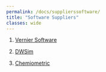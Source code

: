 ```yaml
---
permalink: /docs/supplierssoftware/
title: "Software Suppliers"
classes: wide
---
```


1. [Vernier Software](https://www.vernier.com/product-category/?category=software)

1. [DWSim](http://dwsim.inforside.com.br/wiki/index.php?title=DWSIM)

1. [Chemiometric](http://www.gruppochemiometria.it/index.php/software)


